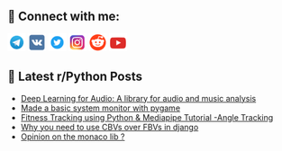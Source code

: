 ## 🔎 Connect with me:
[<img src="https://github.com/bullbesh/bullbesh/blob/main/images/Telegram.png" width="32" height="32" />](https://t.me/bullbesh)
[<img src="https://github.com/bullbesh/bullbesh/blob/main/images/VK.png" width="32" height="32" />](https://vk.com/bullbesh)
[<img src="https://github.com/bullbesh/bullbesh/blob/main/images/Twitter.png" width="32" height="32" />](https://twitter.com/bullbesh1)
[<img src="https://github.com/bullbesh/bullbesh/blob/main/images/Instagram.png" width="32" height="32" />](https://www.instagram.com/bullbesh)
[<img src="https://github.com/bullbesh/bullbesh/blob/main/images/Reddit.png" width="32" height="32" />](https://www.reddit.com/user/bullbesh)
[<img src="https://github.com/bullbesh/bullbesh/blob/main/images/YouTube.png" width="32" height="32" />](https://www.youtube.com/channel/UCtfjRs6uzgq5mfm8S06WTcg)

## 📕 Latest r/Python Posts
<!-- BLOG-POST-LIST:START -->
- [Deep Learning for Audio: A library for audio and music analysis](https://www.reddit.com/r/Python/comments/11xfa47/deep_learning_for_audio_a_library_for_audio_and/)
- [Made a basic system monitor with pygame](https://www.reddit.com/r/Python/comments/11xeeuj/made_a_basic_system_monitor_with_pygame/)
- [Fitness Tracking using Python &amp; Mediapipe Tutorial -Angle Tracking](https://www.reddit.com/r/Python/comments/11xe2av/fitness_tracking_using_python_mediapipe_tutorial/)
- [Why you need to use CBVs over FBVs in django](https://www.reddit.com/r/Python/comments/11xd7d9/why_you_need_to_use_cbvs_over_fbvs_in_django/)
- [Opinion on the monaco lib ?](https://www.reddit.com/r/Python/comments/11xbg6o/opinion_on_the_monaco_lib/)
<!-- BLOG-POST-LIST:END -->
